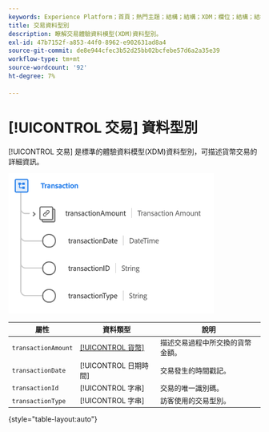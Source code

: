 ```yaml
---
keywords: Experience Platform；首頁；熱門主題；結構；結構；XDM；欄位；結構；結構；交易；資料型別；資料型別；
title: 交易資料型別
description: 瞭解交易體驗資料模型(XDM)資料型別。
exl-id: 47b7152f-a853-44f0-8962-e902631ad8a4
source-git-commit: de8e944cfec3b52d25bb02bcfebe57d6a2a35e39
workflow-type: tm+mt
source-wordcount: '92'
ht-degree: 7%

---
```


# [!UICONTROL 交易] 資料型別

[!UICONTROL 交易] 是標準的體驗資料模型(XDM)資料型別，可描述貨幣交易的詳細資訊。

![交易結構](../images/data-types/transaction.png)

| 屬性 | 資料類型 | 說明 |
| --- | --- | --- |
| `transactionAmount` | [[!UICONTROL 貨幣]](./currency.md) | 描述交易過程中所交換的貨幣金額。 |
| `transactionDate` | [!UICONTROL 日期時間] | 交易發生的時間戳記。 |
| `transactionId` | [!UICONTROL 字串] | 交易的唯一識別碼。 |
| `transactionType` | [!UICONTROL 字串] | 訪客使用的交易型別。 |

{style="table-layout:auto"}
